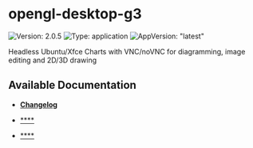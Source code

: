 # opengl-desktop-g3

![Version: 2.0.5](https://img.shields.io/badge/Version-2.0.5-informational?style=flat-square) ![Type: application](https://img.shields.io/badge/Type-application-informational?style=flat-square) ![AppVersion: "latest"](https://img.shields.io/badge/AppVersion-"latest"-informational?style=flat-square)

Headless Ubuntu/Xfce Charts with VNC/noVNC for diagramming, image editing and 2D/3D drawing

## Available Documentation

- [**Changelog**](CHANGELOG)

- [****](container-security)

- [****](helm-security)

